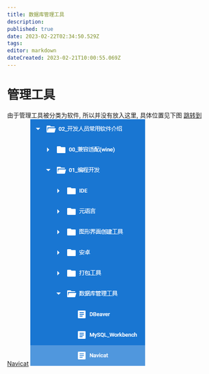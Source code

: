 ```yaml
---
title: 数据库管理工具
description: 
published: true
date: 2023-02-22T02:34:50.529Z
tags: 
editor: markdown
dateCreated: 2023-02-21T10:00:55.069Z
---
```


# 管理工具
由于管理工具被分类为软件, 所以并没有放入这里, 具体位置见下图
[跳转到 Navicat](/zh/02_按软件功能划分/02_开发人员常用软件介绍/01_编程开发/数据库管理工具/Navicat)
![2022-10-25_8806.png](/2022-10-25_8806.png)
